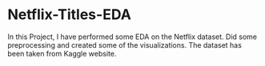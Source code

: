 # Netflix-Titles-EDA

In this Project, I have performed some EDA on the Netflix dataset.
Did some preprocessing and created some of the visualizations.
The dataset has been taken from Kaggle website.
